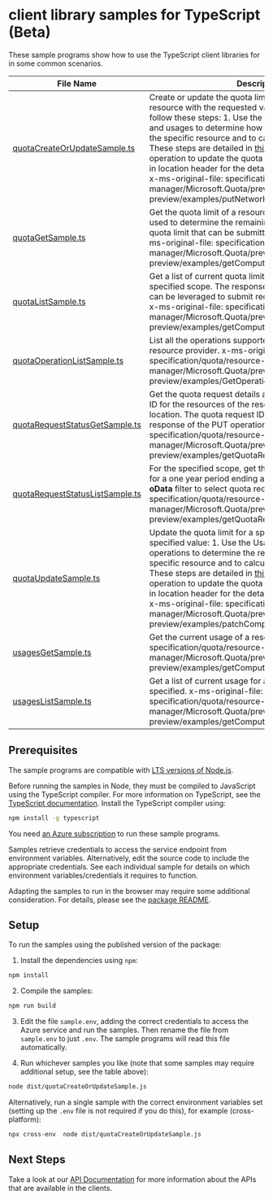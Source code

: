 # client library samples for TypeScript (Beta)

These sample programs show how to use the TypeScript client libraries for in some common scenarios.

| **File Name**                                                   | **Description**                                                                                                                                                                                                                                                                                                                                                                                                                                                                                                                                                                                                                                                                                                                     |
| --------------------------------------------------------------- | ----------------------------------------------------------------------------------------------------------------------------------------------------------------------------------------------------------------------------------------------------------------------------------------------------------------------------------------------------------------------------------------------------------------------------------------------------------------------------------------------------------------------------------------------------------------------------------------------------------------------------------------------------------------------------------------------------------------------------------- |
| [quotaCreateOrUpdateSample.ts][quotacreateorupdatesample]       | Create or update the quota limit for the specified resource with the requested value. To update the quota, follow these steps: 1. Use the GET operation for quotas and usages to determine how much quota remains for the specific resource and to calculate the new quota limit. These steps are detailed in [this example](https://techcommunity.microsoft.com/t5/azure-governance-and-management/using-the-new-quota-rest-api/ba-p/2183670). 2. Use this PUT operation to update the quota limit. Please check the URI in location header for the detailed status of the request. x-ms-original-file: specification/quota/resource-manager/Microsoft.Quota/preview/2021-03-15-preview/examples/putNetworkOneSkuQuotaRequest.json |
| [quotaGetSample.ts][quotagetsample]                             | Get the quota limit of a resource. The response can be used to determine the remaining quota to calculate a new quota limit that can be submitted with a PUT request. x-ms-original-file: specification/quota/resource-manager/Microsoft.Quota/preview/2021-03-15-preview/examples/getComputeOneSkuQuotaLimit.json                                                                                                                                                                                                                                                                                                                                                                                                                  |
| [quotaListSample.ts][quotalistsample]                           | Get a list of current quota limits of all resources for the specified scope. The response from this GET operation can be leveraged to submit requests to update a quota. x-ms-original-file: specification/quota/resource-manager/Microsoft.Quota/preview/2021-03-15-preview/examples/getComputeQuotaLimits.json                                                                                                                                                                                                                                                                                                                                                                                                                    |
| [quotaOperationListSample.ts][quotaoperationlistsample]         | List all the operations supported by the Microsoft.Quota resource provider. x-ms-original-file: specification/quota/resource-manager/Microsoft.Quota/preview/2021-03-15-preview/examples/GetOperations.json                                                                                                                                                                                                                                                                                                                                                                                                                                                                                                                         |
| [quotaRequestStatusGetSample.ts][quotarequeststatusgetsample]   | Get the quota request details and status by quota request ID for the resources of the resource provider at a specific location. The quota request ID **id** is returned in the response of the PUT operation. x-ms-original-file: specification/quota/resource-manager/Microsoft.Quota/preview/2021-03-15-preview/examples/getQuotaRequestStatusFailed.json                                                                                                                                                                                                                                                                                                                                                                         |
| [quotaRequestStatusListSample.ts][quotarequeststatuslistsample] | For the specified scope, get the current quota requests for a one year period ending at the time is made. Use the **oData** filter to select quota requests. x-ms-original-file: specification/quota/resource-manager/Microsoft.Quota/preview/2021-03-15-preview/examples/getQuotaRequestsHistory.json                                                                                                                                                                                                                                                                                                                                                                                                                              |
| [quotaUpdateSample.ts][quotaupdatesample]                       | Update the quota limit for a specific resource to the specified value: 1. Use the Usages-GET and Quota-GET operations to determine the remaining quota for the specific resource and to calculate the new quota limit. These steps are detailed in [this example](https://techcommunity.microsoft.com/t5/azure-governance-and-management/using-the-new-quota-rest-api/ba-p/2183670). 2. Use this PUT operation to update the quota limit. Please check the URI in location header for the detailed status of the request. x-ms-original-file: specification/quota/resource-manager/Microsoft.Quota/preview/2021-03-15-preview/examples/patchComputeQuotaRequest.json                                                                |
| [usagesGetSample.ts][usagesgetsample]                           | Get the current usage of a resource. x-ms-original-file: specification/quota/resource-manager/Microsoft.Quota/preview/2021-03-15-preview/examples/getComputeOneSkuUsages.json                                                                                                                                                                                                                                                                                                                                                                                                                                                                                                                                                       |
| [usagesListSample.ts][usageslistsample]                         | Get a list of current usage for all resources for the scope specified. x-ms-original-file: specification/quota/resource-manager/Microsoft.Quota/preview/2021-03-15-preview/examples/getComputeUsages.json                                                                                                                                                                                                                                                                                                                                                                                                                                                                                                                           |

## Prerequisites

The sample programs are compatible with [LTS versions of Node.js](https://github.com/nodejs/release#release-schedule).

Before running the samples in Node, they must be compiled to JavaScript using the TypeScript compiler. For more information on TypeScript, see the [TypeScript documentation][typescript]. Install the TypeScript compiler using:

```bash
npm install -g typescript
```

You need [an Azure subscription][freesub] to run these sample programs.

Samples retrieve credentials to access the service endpoint from environment variables. Alternatively, edit the source code to include the appropriate credentials. See each individual sample for details on which environment variables/credentials it requires to function.

Adapting the samples to run in the browser may require some additional consideration. For details, please see the [package README][package].

## Setup

To run the samples using the published version of the package:

1. Install the dependencies using `npm`:

```bash
npm install
```

2. Compile the samples:

```bash
npm run build
```

3. Edit the file `sample.env`, adding the correct credentials to access the Azure service and run the samples. Then rename the file from `sample.env` to just `.env`. The sample programs will read this file automatically.

4. Run whichever samples you like (note that some samples may require additional setup, see the table above):

```bash
node dist/quotaCreateOrUpdateSample.js
```

Alternatively, run a single sample with the correct environment variables set (setting up the `.env` file is not required if you do this), for example (cross-platform):

```bash
npx cross-env  node dist/quotaCreateOrUpdateSample.js
```

## Next Steps

Take a look at our [API Documentation][apiref] for more information about the APIs that are available in the clients.

[quotacreateorupdatesample]: https://github.com/Azure/azure-sdk-for-js/blob/main/sdk/quota/arm-quota/samples/v1-beta/typescript/src/quotaCreateOrUpdateSample.ts
[quotagetsample]: https://github.com/Azure/azure-sdk-for-js/blob/main/sdk/quota/arm-quota/samples/v1-beta/typescript/src/quotaGetSample.ts
[quotalistsample]: https://github.com/Azure/azure-sdk-for-js/blob/main/sdk/quota/arm-quota/samples/v1-beta/typescript/src/quotaListSample.ts
[quotaoperationlistsample]: https://github.com/Azure/azure-sdk-for-js/blob/main/sdk/quota/arm-quota/samples/v1-beta/typescript/src/quotaOperationListSample.ts
[quotarequeststatusgetsample]: https://github.com/Azure/azure-sdk-for-js/blob/main/sdk/quota/arm-quota/samples/v1-beta/typescript/src/quotaRequestStatusGetSample.ts
[quotarequeststatuslistsample]: https://github.com/Azure/azure-sdk-for-js/blob/main/sdk/quota/arm-quota/samples/v1-beta/typescript/src/quotaRequestStatusListSample.ts
[quotaupdatesample]: https://github.com/Azure/azure-sdk-for-js/blob/main/sdk/quota/arm-quota/samples/v1-beta/typescript/src/quotaUpdateSample.ts
[usagesgetsample]: https://github.com/Azure/azure-sdk-for-js/blob/main/sdk/quota/arm-quota/samples/v1-beta/typescript/src/usagesGetSample.ts
[usageslistsample]: https://github.com/Azure/azure-sdk-for-js/blob/main/sdk/quota/arm-quota/samples/v1-beta/typescript/src/usagesListSample.ts
[apiref]: https://docs.microsoft.com/javascript/api/@azure/arm-quota?view=azure-node-preview
[freesub]: https://azure.microsoft.com/free/
[package]: https://github.com/Azure/azure-sdk-for-js/tree/main/sdk/quota/arm-quota/README.md
[typescript]: https://www.typescriptlang.org/docs/home.html